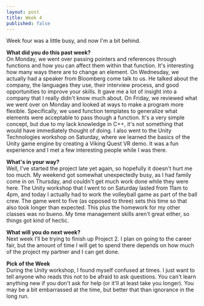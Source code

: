```yaml
---
layout: post
title: Week 4
published: false
---
```

Week four was a little busy, and now I'm a bit behind.

**What did you do this past week?**  
On Monday, we went over passing pointers and references through functions and how you can affect them within that function. It's interesting how many ways there are to change an element. On Wednesday, we actually had a speaker from Bloomberg come talk to us. He talked about the company, the languages they use, their interview process, and good opportunities to improve your skills. It gave me a lot of insight into a company that I really didn't know much about. On Friday, we reviewed what we went over on Monday and looked at ways to make a program more flexible. Specifically, we used function templates to generalize what elements were acceptable to pass though a function. It's a very simple concept, but due to my lack knowledge in C++, it's not something that would have immediately thought of doing. I also went to the Unity Technologies workshop on Saturday, where we learned the basics of the Unity game engine by creating a Viking Quest VR demo. It was a fun experience and I met a few interesting people while I was there.

**What's in your way?**  
Well, I've started the project late yet again, so hopefully it doesn't hurt me too much. My weekend got somewhat unexpectedly busy, as I had family come in on Thursday, and couldn't get much work done while they were here. The Unity workshop that I went to on Saturday lasted from 11am to 4pm, and today I actually had to work the volleyball game as part of the ball crew. The game went to five (as opposed to three) sets this time so that also took longer than expected. This plus the homework for my other classes was no bueno. My time management skills aren't great either, so things got kind of hectic.

**What will you do next week?**  
Next week I’ll be trying to finish up Project 2. I plan on going to the career fair, but the amount of time I will get to spend there depends on how much of the project my partner and I can get done.

**Pick of the Week**  
During the Unity workshop, I found myself confused at times. I just want to tell anyone who reads this not to be afraid to ask questions. You can't learn anything new if you don't ask for help (or it'll at least take you longer). You may be a bit embarrassed at the time, but better that than ignorance in the long run.
